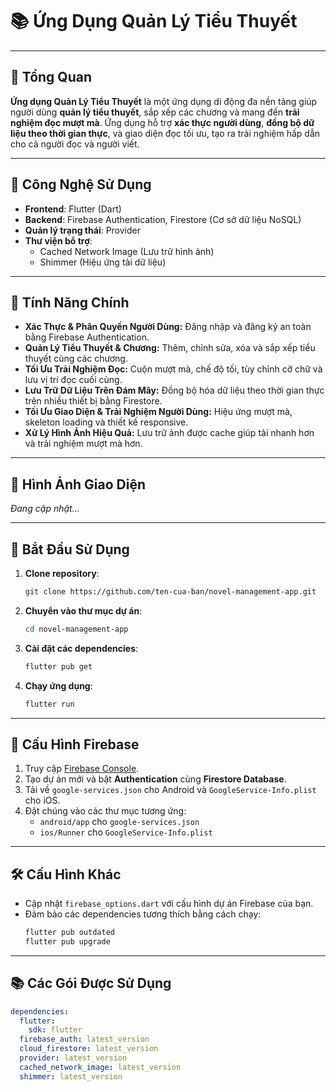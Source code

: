 # 📚 Ứng Dụng Quản Lý Tiểu Thuyết  

---

## 📖 Tổng Quan  
**Ứng dụng Quản Lý Tiểu Thuyết** là một ứng dụng di động đa nền tảng giúp người dùng **quản lý tiểu thuyết**, sắp xếp các chương và mang đến **trải nghiệm đọc mượt mà**. Ứng dụng hỗ trợ **xác thực người dùng**, **đồng bộ dữ liệu theo thời gian thực**, và giao diện đọc tối ưu, tạo ra trải nghiệm hấp dẫn cho cả người đọc và người viết.  

---

## 🔧 Công Nghệ Sử Dụng  
- **Frontend**: Flutter (Dart)  
- **Backend**: Firebase Authentication, Firestore (Cơ sở dữ liệu NoSQL)  
- **Quản lý trạng thái**: Provider  
- **Thư viện bổ trợ**:  
  - Cached Network Image (Lưu trữ hình ảnh)  
  - Shimmer (Hiệu ứng tải dữ liệu)  

---

## 🚀 Tính Năng Chính  
- **Xác Thực & Phân Quyền Người Dùng:** Đăng nhập và đăng ký an toàn bằng Firebase Authentication.  
- **Quản Lý Tiểu Thuyết & Chương:** Thêm, chỉnh sửa, xóa và sắp xếp tiểu thuyết cùng các chương.  
- **Tối Ưu Trải Nghiệm Đọc:** Cuộn mượt mà, chế độ tối, tùy chỉnh cỡ chữ và lưu vị trí đọc cuối cùng.  
- **Lưu Trữ Dữ Liệu Trên Đám Mây:** Đồng bộ hóa dữ liệu theo thời gian thực trên nhiều thiết bị bằng Firestore.  
- **Tối Ưu Giao Diện & Trải Nghiệm Người Dùng:** Hiệu ứng mượt mà, skeleton loading và thiết kế responsive.  
- **Xử Lý Hình Ảnh Hiệu Quả:** Lưu trữ ảnh được cache giúp tải nhanh hơn và trải nghiệm mượt mà hơn.  

---

## 📱 Hình Ảnh Giao Diện  
*Đang cập nhật...*  

---

## 🚀 Bắt Đầu Sử Dụng  
1. **Clone repository**:  
    ```bash
    git clone https://github.com/ten-cua-ban/novel-management-app.git
    ```

2. **Chuyển vào thư mục dự án**:  
    ```bash
    cd novel-management-app
    ```

3. **Cài đặt các dependencies**:  
    ```bash
    flutter pub get
    ```

4. **Chạy ứng dụng**:  
    ```bash
    flutter run
    ```

---

## 🔑 Cấu Hình Firebase  
1. Truy cập [Firebase Console](https://console.firebase.google.com/).  
2. Tạo dự án mới và bật **Authentication** cùng **Firestore Database**.  
3. Tải về `google-services.json` cho Android và `GoogleService-Info.plist` cho iOS.  
4. Đặt chúng vào các thư mục tương ứng:  
   - `android/app` cho `google-services.json`  
   - `ios/Runner` cho `GoogleService-Info.plist`  

---

## 🛠 Cấu Hình Khác  
- Cập nhật `firebase_options.dart` với cấu hình dự án Firebase của bạn.  
- Đảm bảo các dependencies tương thích bằng cách chạy:  
    ```bash
    flutter pub outdated
    flutter pub upgrade
    ```

---

## 📚 Các Gói Được Sử Dụng  
```yaml
dependencies:
  flutter:
    sdk: flutter
  firebase_auth: latest_version
  cloud_firestore: latest_version
  provider: latest_version
  cached_network_image: latest_version
  shimmer: latest_version
